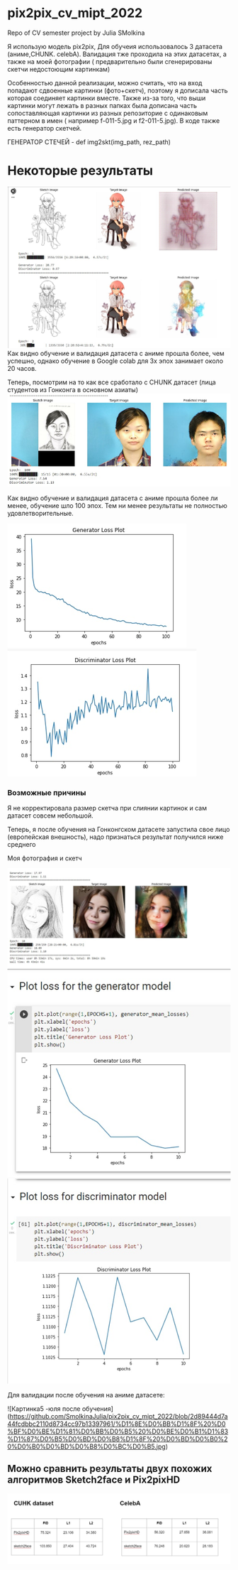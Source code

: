 # pix2pix_cv_mipt_2022
Repo of CV semester project by Julia SMolkina

Я использую модель pix2pix, Для обучеия использовалось 3 датасета (аниме,CHUNK. celebA). Валидация тже проходила на этих датасетах, а также на моей фотографии ( предварительно были сгенерированы скетчи недостоющим картинкам)

Особенностью данной реализации, можно считать, что на вход попадают сдвоенные картинки (фото+скетч), поэтому я дописала часть которая соединяет картинки вместе. Также из-за того, что выши картинки могут лежать в разных папках была дописана часть сопоставляющая картинки из разных репозиторие с одинаковым паттерном в имен ( например f-011-5.jpg и f2-011-5.jpg). В коде также есть генератор скетчей.

ГЕНЕРАТОР СТЕЧЕЙ - def img2skt(img_path, rez_path)

    
# Некоторые результаты
![Картинка1 - Иллюстрация к валидации на аниме датасете](photo_2022-05-19_14-32-22.jpg) 
Как видно  обучение и валидация датасета с аниме прошла более, чем успешно, однако обучение в Google colab для 3х эпох занимает около 20 часов.

Теперь, посмотрим на то как все сработало с CHUNK датасет (лица студентов из Гонконга в основном азиаты)
![Картинка2 - Иллюстрация к валидации на CHYNK датасете](photo_2022-05-19_14-32-25.jpg) 


Как видно  обучение и валидация датасета с аниме прошла более ли менее, обучение шло 100 эпох. Тем ни менее результаты не полностью удовлетворительные.


![Картинка6   ](photo_2022-05-19_14-51-28.jpg) 
![Картинка7   ](photo_2022-05-19_14-51-30.jpg) 

### Возможные причины

Я не корректировала размер скетча при слиянии картинок и сам датасет совсем небольшой.

Теперь, я после обучения на Гонконгском датасете запустила свое лицо (европейская внешность), надо признаться результат получился ниже среднего

Моя фотография и скетч 


![Картинка - результат работы](photo_2022-05-22_12-06-56.jpg)
![Картинка -loss generator model](photo_2022-05-22_12-06-57.jpg)
![Картинка  discriminator loss](photo_2022-05-22_12-06-59.jpg)

Для валидации после обучения на аниме датасете:

![Картинка5 -юля после обучения]
(https://github.com/SmolkinaJulia/pix2pix_cv_mipt_2022/blob/2d89444d7a44fcdbbc2110d8734cc97b13397961/%D1%8E%D0%BB%D1%8F%20%D0%BF%D0%BE%D1%81%D0%BB%D0%B5%20%D0%BE%D0%B1%D1%83%D1%87%D0%B5%D0%BD%D0%B8%D1%8F%20%D0%BD%D0%B0%20%D0%B0%D0%BD%D0%B8%D0%BC%D0%B5.jpg)

## Можно сравнить результаты двух похожих алгоритмов Sketch2faсe и Pix2pixHD

![Иллюстрация к результатам](https://github.com/SmolkinaJulia/pix2pix_cv_mipt_2022/blob/main/results%20algos.jpg)
